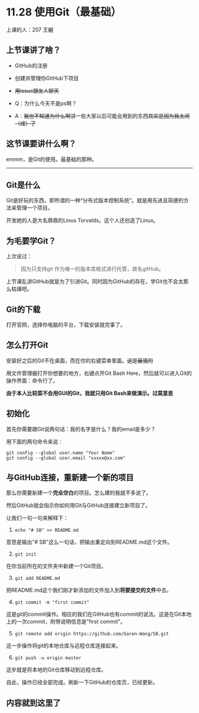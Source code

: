 # 11.28 使用Git（最基础）

上课的人：207 王樾

## 上节课讲了啥？

- GitHub的注册

- 创建并管理你GitHub下项目

- ~~用issue跟友人聊天~~

- Q：为什么今天不是ps啊？

- A：~~我也不知道为什么啊~~讲一些大家以后可能会用到的东西~~其实是因为我太闲（咸）了~~

## 这节课要讲什么啊？

emmm，是Git的使用。最基础的那种。

---

## Git是什么

Git是好玩的东西，即所谓的一种“分布式版本控制系统”。就是用先进且简便的方法来管理一个项目。

开发她的人是大名鼎鼎的Linus Torvalds。这个人还创造了Linux。

## 为毛要学Git？

上次说过：

> 因为只支持git 作为唯一的版本库格式进行托管，故名gitHub。

上节课乱讲GitHub就是为了引进Git。同时因为GitHub的存在，学Git也不会太那么枯燥吧。

## Git的下载

打开官网，选择你电脑的平台，下载安装就完事了。

## 怎么打开Git

安装好之后的Git不在桌面，而在你的右键菜单里面。~~这是最骚的~~

用文件管理器打开你想要的地方，右键点开Git Bash Here，然后就可以进入Git的操作界面：命令行了。

**由于本人比较菜不会用GUI的Git，我就只用Git Bash来做演示。过莫意思**

## 初始化

首先你需要跟Git说两句话：我的名字是什么？我的email是多少？

用下面的两句命令来说：

```
git config --global user.name "Your Name"
git config --global user.email "xxxxx@xx.com"
```

## 与GitHub连接，重新建一个新的项目

那么你需要新建一个**完全空白**的项目。怎么建的我就不多说了。

然后GitHub就会指示你如何用Git与GitHub连接建立新项目了。

让我们一句一句来解释下：

1. `echo "# SB" >> README.md`

意思是输出"# SB"这么一句话，把输出重定向到README.md这个文件。

2. `git init`

在你当前所在的文件夹中新建一个Git项目。

3. `git add README.md`

把README.md这个我们刚才新添加的文件加入到**将要提交的文件**中去。

4. `git commit -m "first commit"`

这是git的commit操作。相应的我们在GitHub也有commit的说法。这是在Git本地上的一次commit，附带说明信息是"first commit"。

5. `git remote add origin https://github.com/Garen-Wang/SB.git`

这一步操作将git的本地仓库与远程仓库连接起来。

6. `git push -u origin master`

这步就是将本地的Git仓库移动到远程仓库。

自此，操作已经全部完成。刷新一下GitHub的仓库页，已经更新。

## 内容就到这里了
